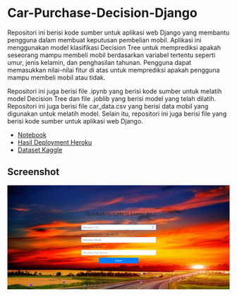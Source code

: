 # Car-Purchase-Decision-Django

Repositori ini berisi kode sumber untuk aplikasi web Django yang membantu pengguna dalam membuat keputusan pembelian mobil. Aplikasi ini menggunakan model klasifikasi Decision Tree untuk memprediksi apakah seseorang mampu membeli mobil berdasarkan variabel tertentu seperti umur, jenis kelamin, dan penghasilan tahunan. Pengguna dapat memasukkan nilai-nilai fitur di atas untuk memprediksi apakah pengguna mampu membeli mobil atau tidak.

Repositori ini juga berisi file .ipynb yang berisi kode sumber untuk melatih model Decision Tree dan file .joblib yang berisi model yang telah dilatih. Repositori ini juga berisi file car_data.csv yang berisi data mobil yang digunakan untuk melatih model. Selain itu, repositori ini juga berisi file yang berisi kode sumber untuk aplikasi web Django.

- [Notebook](https://github.com/azizp128/car-purchase-decision-django/blob/main/assets/model/car-purchase-prediction.ipynb)
- [Hasil Deployment Heroku](https://car-purchase-decision-b3e32651a9e4.herokuapp.com/)
- [Dataset Kaggle](https://www.kaggle.com/datasets/gabrielsantello/cars-purchase-decision-dataset)

## Screenshot
![Screenshot Halaman](https://raw.githubusercontent.com/azizp128/car-purchase-decision-django/refs/heads/main/assets/screenshot.png)
